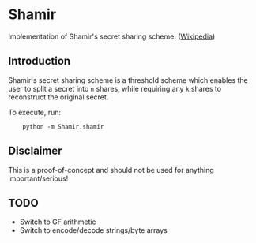 # Shamir
Implementation of Shamir's secret sharing scheme.
([Wikipedia](https://en.wikipedia.org/wiki/Shamir's_Secret_Sharing))

## Introduction

Shamir's secret sharing scheme is a threshold scheme which enables the user
to split a secret into `n` shares, while requiring any `k` shares to
reconstruct the original secret.

To execute, run:

        python -m Shamir.shamir


## Disclaimer
This is a proof-of-concept and should not be used for anything
important/serious!

## TODO
* Switch to GF arithmetic
* Switch to encode/decode strings/byte arrays
